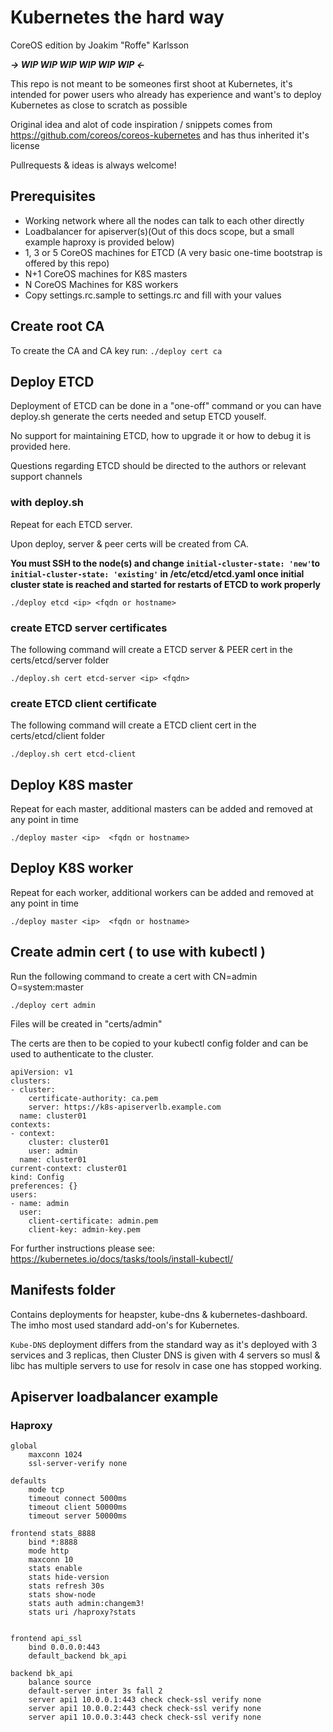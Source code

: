 # Kubernetes the hard way

CoreOS edition by Joakim "Roffe" Karlsson

_**-> WIP WIP WIP WIP WIP WIP <-**_

This repo is not meant to be someones first shoot at Kubernetes, it's intended for power users who already has experience and want's to deploy Kubernetes as close to scratch as possible

Original idea and alot of code inspiration / snippets comes from https://github.com/coreos/coreos-kubernetes and has thus inherited it's license

Pullrequests & ideas is always welcome!

## Prerequisites

* Working network where all the nodes can talk to each other directly
* Loadbalancer for apiserver(s)(Out of this docs scope, but a small example haproxy is provided below)
* 1, 3 or 5 CoreOS machines for ETCD (A very basic one-time bootstrap is offered by this repo)
* N+1 CoreOS machines for K8S masters
* N CoreOS Machines for K8S workers
* Copy settings.rc.sample to settings.rc and fill with your values

## Create root CA

To create the CA and CA key run:
`./deploy cert ca`

## Deploy ETCD
Deployment of ETCD can be done in a "one-off" command or you can have deploy.sh generate the certs needed and setup ETCD youself.

No support for maintaining ETCD, how to upgrade it or how to debug it is provided here. 

Questions regarding ETCD should be directed to the authors or relevant support channels

### with deploy.sh

Repeat for each ETCD server.

Upon deploy, server & peer certs will be created from CA.

**You must SSH to the node(s) and change `initial-cluster-state: 'new'`to `initial-cluster-state: 'existing'` in /etc/etcd/etcd.yaml once initial cluster state is reached and started for restarts of ETCD to work properly**

`./deploy etcd <ip> <fqdn or hostname>`

### create ETCD server certificates

The following command will create a ETCD server & PEER cert in the certs/etcd/server folder

`./deploy.sh cert etcd-server <ip> <fqdn>`

### create ETCD client certificate

The following command will create a ETCD client cert in the certs/etcd/client folder

`./deploy.sh cert etcd-client`

## Deploy K8S master

Repeat for each master, additional masters can be added and removed at any point in time

`./deploy master <ip>  <fqdn or hostname>`

## Deploy K8S worker

Repeat for each worker, additional workers can be added and removed at any point in time

`./deploy master <ip>  <fqdn or hostname>`

## Create admin cert ( to use with kubectl )

Run the following command to create a cert with CN=admin O=system:master

`./deploy cert admin`

Files will be created in "certs/admin"

The certs are then to be copied to your kubectl config folder and can be used to authenticate to the cluster.

```text
apiVersion: v1
clusters:
- cluster:
    certificate-authority: ca.pem
    server: https://k8s-apiserverlb.example.com
  name: cluster01
contexts:
- context:
    cluster: cluster01
    user: admin
  name: cluster01
current-context: cluster01
kind: Config
preferences: {}
users:
- name: admin
  user:
    client-certificate: admin.pem
    client-key: admin-key.pem
```

For further instructions please see: https://kubernetes.io/docs/tasks/tools/install-kubectl/

## Manifests folder

Contains deployments for heapster, kube-dns & kubernetes-dashboard. The imho most used standard add-on's for Kubernetes.

`Kube-DNS` deployment differs from the standard way as it's deployed with 3 services and 3 replicas,
then Cluster DNS is given with 4 servers so musl & libc has multiple servers to use for resolv in case one has stopped working.

## Apiserver loadbalancer example

### Haproxy

```text
global
    maxconn 1024
    ssl-server-verify none

defaults
    mode tcp
    timeout connect 5000ms
    timeout client 50000ms
    timeout server 50000ms

frontend stats_8888
    bind *:8888
    mode http
    maxconn 10
    stats enable
    stats hide-version
    stats refresh 30s
    stats show-node
    stats auth admin:changem3!
    stats uri /haproxy?stats


frontend api_ssl
    bind 0.0.0.0:443
    default_backend bk_api

backend bk_api
    balance source
    default-server inter 3s fall 2
    server api1 10.0.0.1:443 check check-ssl verify none
    server api1 10.0.0.2:443 check check-ssl verify none
    server api1 10.0.0.3:443 check check-ssl verify none
```
